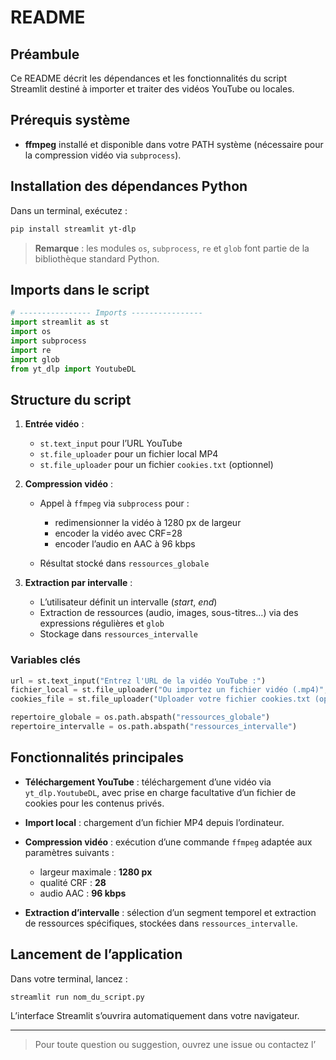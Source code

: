 # README

## Préambule

Ce README décrit les dépendances et les fonctionnalités du script Streamlit destiné à importer et traiter des vidéos YouTube ou locales.

## Prérequis système

* **ffmpeg** installé et disponible dans votre PATH système (nécessaire pour la compression vidéo via `subprocess`).

## Installation des dépendances Python

Dans un terminal, exécutez :

```bash
pip install streamlit yt-dlp
```

> **Remarque** : les modules `os`, `subprocess`, `re` et `glob` font partie de la bibliothèque standard Python.

## Imports dans le script

```python
# ---------------- Imports ----------------
import streamlit as st
import os
import subprocess
import re
import glob
from yt_dlp import YoutubeDL
```

## Structure du script

1. **Entrée vidéo** :

   * `st.text_input` pour l’URL YouTube
   * `st.file_uploader` pour un fichier local MP4
   * `st.file_uploader` pour un fichier `cookies.txt` (optionnel)
2. **Compression vidéo** :

   * Appel à `ffmpeg` via `subprocess` pour :

     * redimensionner la vidéo à 1280 px de largeur
     * encoder la vidéo avec CRF=28
     * encoder l’audio en AAC à 96 kbps
   * Résultat stocké dans `ressources_globale`
3. **Extraction par intervalle** :

   * L’utilisateur définit un intervalle (*start*, *end*)
   * Extraction de ressources (audio, images, sous-titres…) via des expressions régulières et `glob`
   * Stockage dans `ressources_intervalle`

### Variables clés

```python
url = st.text_input("Entrez l'URL de la vidéo YouTube :")
fichier_local = st.file_uploader("Ou importez un fichier vidéo (.mp4)", type=["mp4"])
cookies_file = st.file_uploader("Uploader votre fichier cookies.txt (optionnel)", type=["txt"])

repertoire_globale = os.path.abspath("ressources_globale")
repertoire_intervalle = os.path.abspath("ressources_intervalle")
```

## Fonctionnalités principales

* **Téléchargement YouTube** : téléchargement d’une vidéo via `yt_dlp.YoutubeDL`, avec prise en charge facultative d’un fichier de cookies pour les contenus privés.
* **Import local** : chargement d’un fichier MP4 depuis l’ordinateur.
* **Compression vidéo** : exécution d’une commande `ffmpeg` adaptée aux paramètres suivants :

  * largeur maximale : **1280 px**
  * qualité CRF : **28**
  * audio AAC : **96 kbps**
* **Extraction d’intervalle** : sélection d’un segment temporel et extraction de ressources spécifiques, stockées dans `ressources_intervalle`.

## Lancement de l’application

Dans votre terminal, lancez :

```bash
streamlit run nom_du_script.py
```

L’interface Streamlit s’ouvrira automatiquement dans votre navigateur.

---

> Pour toute question ou suggestion, ouvrez une issue ou contactez l’
